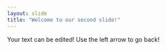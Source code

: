 ```yaml
---
layout: slide
title: "Welcome to our second slide!"
---
```

Your text can be edited!
Use the left arrow to go back!
